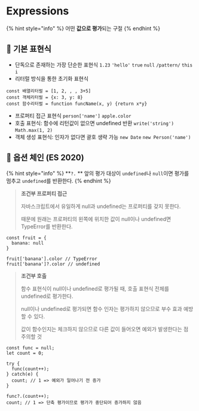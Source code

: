 # Expressions

{% hint style="info" %}
어떤 **값으로 평가**되는 구절
{% endhint %}

## 🐇 기본 표현식

* 단독으로 존재하는 가장 단순한 표현식 `1.23` `'hello'` `true` `null` `/pattern/` `this` `i`&#x20;
* 리터럴 방식을 통한 초기화 표현식

```
const 배열리터럴 = [1, 2, , , 3+5]
const 객체리터럴 = {x: 3, y: 8}
const 함수리터럴 = function funcName(x, y) {return x*y}
```

* 프로퍼티 접근 표현식  `person['name']` `apple.color`
* 호출 표현식: 함수에 리턴값이 없으면 undefined 반환 `write('string')`  `Math.max(1, 2)`
* 객체 생성 표현식: 인자가 없다면 괄호 생략 가능 `new Date`  `new Person('name')`

## 🐇 옵션 체인 (ES 2020)

{% hint style="info" %}
**`?.` ** 앞의 평가 대상이 `undefined`나 `null`이면 평가를 멈추고 `undefined`를 반환한다.
{% endhint %}

> **조건부 프로퍼티 접근**
>
> 자바스크립트에서 유일하게 null과 undefined는 프로퍼티를 갖지 못한다.
>
> 때문에 원래는 프로퍼티의 왼쪽에 위치한 값이 null이나 undefined면 TypeError를 반환한다.

```
const fruit = {
  banana: null
}

fruit['banana'].color // TypeError
fruit['banana']?.color // undefined
```

> **조건부 호출**
>
> 함수 표현식이 null이나 undefined로 평가될 때, 호출 표현식 전체를 undefined로 평가한다.
>
> null이나 undefined로 평가되면 함수 인자는 평가하지 않으므로 부수 효과 예방 할 수 있다.
>
> 값이 함수인지는 체크하지 않으므로 다른 값이 들어오면 예외가 발생한다는 점 주의할 것&#x20;

```
const func = null;
let count = 0;

try {
  func(count++);
} catch(e) {
  count; // 1 => 예외가 일어나기 전 증가
}

func?.(count++);
count; // 1 => 단축 평가이므로 평가가 중단되어 증가하지 않음

```

